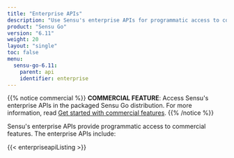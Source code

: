 ```yaml
---
title: "Enterprise APIs"
description: "Use Sensu's enterprise APIs for programmatic access to commercial features like federation, secrets management, single sign-on (SSO) authentication, and more."
product: "Sensu Go"
version: "6.11"
weight: 20
layout: "single"
toc: false
menu:
  sensu-go-6.11:
    parent: api
    identifier: enterprise
---
```


{{% notice commercial %}}
**COMMERCIAL FEATURE**: Access Sensu's enterprise APIs in the packaged Sensu Go distribution.
For more information, read [Get started with commercial features](../../commercial/).
{{% /notice %}}

Sensu's enterprise APIs provide programmatic access to commercial features.
The enterprise APIs include:

{{< enterpriseapiListing >}}
